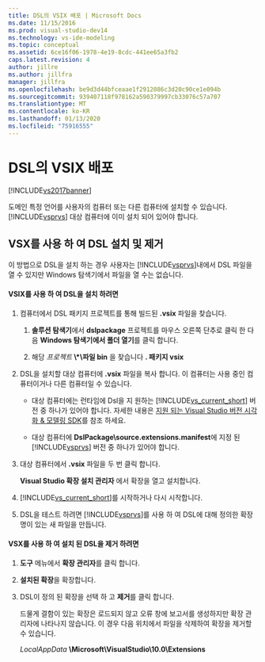 ```yaml
---
title: DSL의 VSIX 배포 | Microsoft Docs
ms.date: 11/15/2016
ms.prod: visual-studio-dev14
ms.technology: vs-ide-modeling
ms.topic: conceptual
ms.assetid: 6ce16f06-1978-4e19-8cdc-441ee65a3fb2
caps.latest.revision: 4
author: jillre
ms.author: jillfra
manager: jillfra
ms.openlocfilehash: be9d3d44bfceaae1f2912086c3d20c90ce1e094b
ms.sourcegitcommit: 939407118f978162a590379997cb33076c57a707
ms.translationtype: MT
ms.contentlocale: ko-KR
ms.lasthandoff: 01/13/2020
ms.locfileid: "75916555"
---
```

# <a name="vsix-deployment-of-a-dsl"></a>DSL의 VSIX 배포
[!INCLUDE[vs2017banner](../includes/vs2017banner.md)]

도메인 특정 언어를 사용자의 컴퓨터 또는 다른 컴퓨터에 설치할 수 있습니다. [!INCLUDE[vsprvs](../includes/vsprvs-md.md)] 대상 컴퓨터에 이미 설치 되어 있어야 합니다.

## <a name="Installing"></a>VSX를 사용 하 여 DSL 설치 및 제거
 이 방법으로 DSL을 설치 하는 경우 사용자는 [!INCLUDE[vsprvs](../includes/vsprvs-md.md)]내에서 DSL 파일을 열 수 있지만 Windows 탐색기에서 파일을 열 수는 없습니다.

#### <a name="to-install-a-dsl-by-using-the-vsix"></a>VSIX를 사용 하 여 DSL을 설치 하려면

1. 컴퓨터에서 DSL 패키지 프로젝트를 통해 빌드된 **.vsix** 파일을 찾습니다.

    1. **솔루션 탐색기**에서 **dslpackage** 프로젝트를 마우스 오른쪽 단추로 클릭 한 다음 **Windows 탐색기에서 폴더 열기**를 클릭 합니다.

    2. 해당 _프로젝트_ **\\\*\\파일 bin** 을 찾습니다 **. 패키지 vsix**

2. DSL을 설치할 대상 컴퓨터에 **.vsix** 파일을 복사 합니다. 이 컴퓨터는 사용 중인 컴퓨터이거나 다른 컴퓨터일 수 있습니다.

    - 대상 컴퓨터에는 런타임에 Dsl을 지 원하는 [!INCLUDE[vs_current_short](../includes/vs-current-short-md.md)] 버전 중 하나가 있어야 합니다. 자세한 내용은 [지원 되는 Visual Studio 버전 시각화 & 모델링 SDK](../modeling/supported-visual-studio-editions-for-visualization-amp-modeling-sdk.md)를 참조 하세요.

    - 대상 컴퓨터에 **DslPackage\source.extensions.manifest**에 지정 된 [!INCLUDE[vsprvs](../includes/vsprvs-md.md)] 버전 중 하나가 있어야 합니다.

3. 대상 컴퓨터에서 **.vsix** 파일을 두 번 클릭 합니다.

     **Visual Studio 확장 설치 관리자** 에서 확장을 열고 설치합니다.

4. [!INCLUDE[vs_current_short](../includes/vs-current-short-md.md)]를 시작하거나 다시 시작합니다.

5. DSL을 테스트 하려면 [!INCLUDE[vsprvs](../includes/vsprvs-md.md)]를 사용 하 여 DSL에 대해 정의한 확장명이 있는 새 파일을 만듭니다.

#### <a name="to-uninstall-a-dsl-that-was-installed-by-using-vsx"></a>VSX를 사용 하 여 설치 된 DSL을 제거 하려면

1. **도구** 메뉴에서 **확장 관리자**를 클릭 합니다.

2. **설치된 확장**을 확장합니다.

3. DSL이 정의 된 확장을 선택 하 고 **제거**를 클릭 합니다.

   드물게 결함이 있는 확장은 로드되지 않고 오류 창에 보고서를 생성하지만 확장 관리자에 나타나지 않습니다. 이 경우 다음 위치에서 파일을 삭제하여 확장을 제거할 수 있습니다.

   *LocalAppData* **\Microsoft\VisualStudio\10.0\Extensions**
